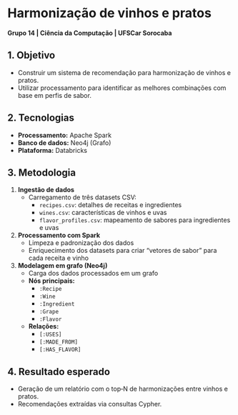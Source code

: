 # Harmonização de vinhos e pratos  
**Grupo 14 | Ciência da Computação | UFSCar Sorocaba**

## 1. Objetivo  
- Construir um sistema de recomendação para harmonização de vinhos e pratos.  
- Utilizar processamento para identificar as melhores combinações com base em perfis de sabor.

## 2. Tecnologias  
- **Processamento:** Apache Spark  
- **Banco de dados:** Neo4j (Grafo)  
- **Plataforma:** Databricks

## 3. Metodologia  
1. **Ingestão de dados**  
   - Carregamento de três datasets CSV:  
     - `recipes.csv`: detalhes de receitas e ingredientes  
     - `wines.csv`: características de vinhos e uvas  
     - `flavor_profiles.csv`: mapeamento de sabores para ingredientes e uvas  
2. **Processamento com Spark**  
   - Limpeza e padronização dos dados  
   - Enriquecimento dos datasets para criar “vetores de sabor” para cada receita e vinho  
3. **Modelagem em grafo (Neo4j)**  
   - Carga dos dados processados em um grafo  
   - **Nós principais:**  
     - `:Recipe`  
     - `:Wine`  
     - `:Ingredient`  
     - `:Grape`  
     - `:Flavor`  
   - **Relações:**  
     - `[:USES]`  
     - `[:MADE_FROM]`  
     - `[:HAS_FLAVOR]`

## 4. Resultado esperado  
- Geração de um relatório com o top‑N de harmonizações entre vinhos e pratos.  
- Recomendações extraídas via consultas Cypher.
